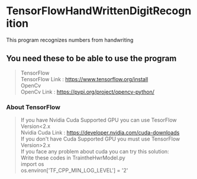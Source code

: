 # TensorFlowHandWrittenDigitRecognition
This program recognizes numbers from handwriting


## You need these to be able to use the program  
>TensorFlow  
>TensorFlow Link : https://www.tensorflow.org/install  
>OpenCv   
>OpenCv Link : https://pypi.org/project/opencv-python/  

### About TensorFlow  
> If you have Nvidia Cuda Supported GPU you can use TesorFlow Version<2.x  
> Nvidia Cuda Link : https://developer.nvidia.com/cuda-downloads  
> If you don't have Cuda Supported GPU you must use TensorFlow Version>2.x  
> If you face any problem about cuda you can try this solution:  
> Write these codes in TraintheHwrModel.py  
> import os  
> os.environ['TF_CPP_MIN_LOG_LEVEL'] = '2'  
